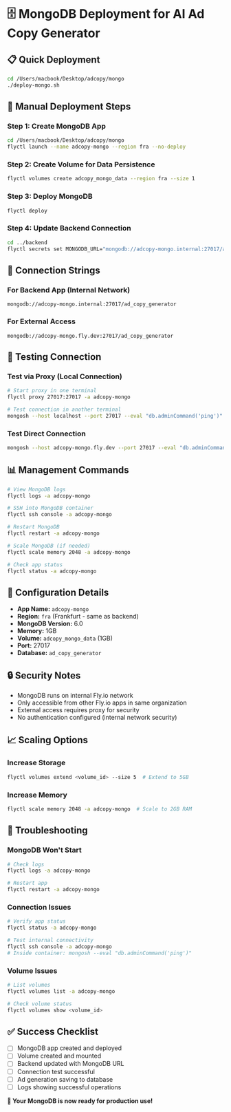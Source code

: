 # 🗄️ MongoDB Deployment for AI Ad Copy Generator

## 📋 Quick Deployment

```bash
cd /Users/macbook/Desktop/adcopy/mongo
./deploy-mongo.sh
```

## 🚀 Manual Deployment Steps

### Step 1: Create MongoDB App
```bash
cd /Users/macbook/Desktop/adcopy/mongo
flyctl launch --name adcopy-mongo --region fra --no-deploy
```

### Step 2: Create Volume for Data Persistence
```bash
flyctl volumes create adcopy_mongo_data --region fra --size 1
```

### Step 3: Deploy MongoDB
```bash
flyctl deploy
```

### Step 4: Update Backend Connection
```bash
cd ../backend
flyctl secrets set MONGODB_URL="mongodb://adcopy-mongo.internal:27017/ad_copy_generator" -a adcopy
```

## 🔗 Connection Strings

### For Backend App (Internal Network)
```
mongodb://adcopy-mongo.internal:27017/ad_copy_generator
```

### For External Access
```
mongodb://adcopy-mongo.fly.dev:27017/ad_copy_generator
```

## 🧪 Testing Connection

### Test via Proxy (Local Connection)
```bash
# Start proxy in one terminal
flyctl proxy 27017:27017 -a adcopy-mongo

# Test connection in another terminal
mongosh --host localhost --port 27017 --eval "db.adminCommand('ping')"
```

### Test Direct Connection
```bash
mongosh --host adcopy-mongo.fly.dev --port 27017 --eval "db.adminCommand('ping')"
```

## 📊 Management Commands

```bash
# View MongoDB logs
flyctl logs -a adcopy-mongo

# SSH into MongoDB container
flyctl ssh console -a adcopy-mongo

# Restart MongoDB
flyctl restart -a adcopy-mongo

# Scale MongoDB (if needed)
flyctl scale memory 2048 -a adcopy-mongo

# Check app status
flyctl status -a adcopy-mongo
```

## 🔧 Configuration Details

- **App Name:** `adcopy-mongo`
- **Region:** `fra` (Frankfurt - same as backend)
- **MongoDB Version:** 6.0
- **Memory:** 1GB
- **Volume:** `adcopy_mongo_data` (1GB)
- **Port:** 27017
- **Database:** `ad_copy_generator`

## 🔒 Security Notes

- MongoDB runs on internal Fly.io network
- Only accessible from other Fly.io apps in same organization
- External access requires proxy for security
- No authentication configured (internal network security)

## 📈 Scaling Options

### Increase Storage
```bash
flyctl volumes extend <volume_id> --size 5  # Extend to 5GB
```

### Increase Memory
```bash
flyctl scale memory 2048 -a adcopy-mongo  # Scale to 2GB RAM
```

## 🚨 Troubleshooting

### MongoDB Won't Start
```bash
# Check logs
flyctl logs -a adcopy-mongo

# Restart app
flyctl restart -a adcopy-mongo
```

### Connection Issues
```bash
# Verify app status
flyctl status -a adcopy-mongo

# Test internal connectivity
flyctl ssh console -a adcopy-mongo
# Inside container: mongosh --eval "db.adminCommand('ping')"
```

### Volume Issues
```bash
# List volumes
flyctl volumes list -a adcopy-mongo

# Check volume status
flyctl volumes show <volume_id>
```

## ✅ Success Checklist

- [ ] MongoDB app created and deployed
- [ ] Volume created and mounted
- [ ] Backend updated with MongoDB URL
- [ ] Connection test successful
- [ ] Ad generation saving to database
- [ ] Logs showing successful operations

**🎉 Your MongoDB is now ready for production use!**

